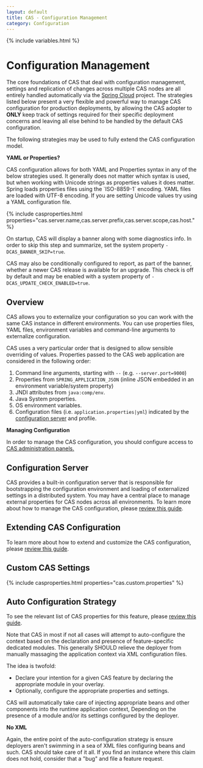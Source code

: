 ```yaml
---
layout: default
title: CAS - Configuration Management
category: Configuration
---
```


{% include variables.html %}

# Configuration Management

The core foundations of CAS that deal with configuration management, settings and replication of changes
across multiple CAS nodes are all entirely handled automatically via the
[Spring Cloud](https://github.com/spring-cloud/spring-cloud-config) project. The strategies listed below
present a very flexible and powerful way to manage CAS configuration for production deployments, by
allowing the CAS adopter to **ONLY** keep track of settings required for their specific deployment concerns
and leaving all else behind to be handled by the default CAS configuration.

The following strategies may be used to fully extend the CAS configuration model.

<div class="alert alert-info"><strong>YAML or Properties?</strong><p>CAS configuration allows for both
YAML and Properties syntax in any of the below strategies used. It generally does not matter which syntax 
is used, but when working with Unicode strings as properties values it does matter. Spring loads properties
files using the `ISO-8859-1` encoding. YAML files are loaded with UTF-8 encoding. If you are setting Unicode
values try using a YAML configuration file.</p></div>

{% include casproperties.html properties="cas.server.name,cas.server.prefix,cas.server.scope,cas.host." %}

On startup, CAS will display a banner along with some diagnostics info.
In order to skip this step and summarize, set the system property `-DCAS_BANNER_SKIP=true`.

CAS may also be conditionally configured to report, as part of the
banner, whether a newer CAS release is available for an upgrade.
This check is off by default and may be enabled with a system property of `-DCAS_UPDATE_CHECK_ENABLED=true`.

## Overview

CAS allows you to externalize your configuration so you can work with the same CAS instance in
different environments. You can use properties files, YAML files, environment variables and
command-line arguments to externalize configuration.

CAS uses a very particular order that is designed to allow 
sensible overriding of values. Properties passed to the CAS web application 
are considered in the following order:

1. Command line arguments, starting with `--` (e.g. `--server.port=9000`)
2. Properties from `SPRING_APPLICATION_JSON` (inline JSON embedded in an environment variable/system property)
3. JNDI attributes from `java:comp/env`.
4. Java System properties.
5. OS environment variables.
6. Configuration files (i.e. `application.properties|yml`) indicated by the [configuration server](#configuration-server) and profile.

<div class="alert alert-info"><strong>Managing Configuration</strong><p>In order to manage
the CAS configuration, you should configure access
to <a href="../monitoring/Monitoring-Statistics.html">CAS administration panels.</a></p></div>

## Configuration Server

CAS provides a built-in configuration server that is responsible for bootstrapping the configuration
environment and loading of externalized settings in a distributed system. You may have a central
place to manage external properties for CAS nodes across all environments. To learn more about how to manage the CAS configuration, please [review this guide](Configuration-Server-Management.html).

## Extending CAS Configuration

To learn more about how to extend and customize the CAS configuration, please [review this guide](Configuration-Management-Extensions.html).

## Custom CAS Settings

{% include casproperties.html properties="cas.custom.properties" %}

## Auto Configuration Strategy

To see the relevant list of CAS properties for this
feature, please [review this guide](Configuration-Storage.html).

Note that CAS in most if not all cases will attempt to auto-configure the context based on the declaration
and presence of feature-specific dedicated modules. This generally SHOULD relieve the deployer
from manually massaging the application context via XML configuration files.

The idea is twofold:

- Declare your intention for a given CAS feature by declaring the appropriate module in your overlay.
- Optionally, configure the appropriate properties and settings.

CAS will automatically take care of injecting appropriate beans and other components into the runtime application context,
Depending on the presence of a module and/or its settings configured by the deployer.

<div class="alert alert-info"><strong>No XML</strong><p>Again, the entire point of
the auto-configuration strategy is ensure deployers aren't swimming in a sea of XML files
configuring beans and such. CAS should take care of it all. If you find an instance where
this claim does not hold, consider that a "bug" and file a feature request.</p></div>


